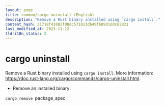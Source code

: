 ```yaml
---
layout: page
title: common/cargo-uninstall (English)
description: "Remove a Rust binary installed using `cargo install`."
content_hash: 31718f41082f00dc571013db49fb89d1ddc62821
last_modified_at: 2023-11-12
tldri18n_status: 2
---
```

# cargo uninstall

Remove a Rust binary installed using `cargo install`.
More information: <https://doc.rust-lang.org/cargo/commands/cargo-uninstall.html>.

- Remove an installed binary:

`cargo remove `<span class="tldr-var badge badge-pill bg-dark-lm bg-white-dm text-white-lm text-dark-dm font-weight-bold">package_spec</span>
